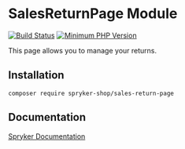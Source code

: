 # SalesReturnPage Module
[![Build Status](https://travis-ci.org/spryker-shop/sales-return-page.svg)](https://travis-ci.org/spryker-shop/sales-return-page)
[![Minimum PHP Version](https://img.shields.io/badge/php-%3E%3D%207.2-8892BF.svg)](https://php.net/)

This page allows you to manage your returns.

## Installation

```
composer require spryker-shop/sales-return-page
```

## Documentation

[Spryker Documentation](https://academy.spryker.com)
